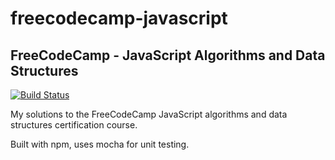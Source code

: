 # freecodecamp-javascript

## FreeCodeCamp - JavaScript Algorithms and Data Structures

[![Build Status](https://travis-ci.org/alexvinall/freecodecamp-javascript.svg?branch=master)](https://travis-ci.org/alexvinall/freecodecamp-javascript)

My solutions to the FreeCodeCamp JavaScript algorithms and data structures certification course.

Built with npm, uses mocha for unit testing.